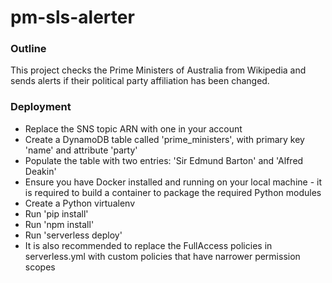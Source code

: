 # pm-sls-alerter

### Outline

This project checks the Prime Ministers of Australia from Wikipedia and sends alerts if their political party affiliation has been changed.

### Deployment

 * Replace the SNS topic ARN with one in your account
 * Create a DynamoDB table called 'prime_ministers', with primary key 'name' and attribute 'party'
 * Populate the table with two entries: 'Sir Edmund Barton' and 'Alfred Deakin'
 * Ensure you have Docker installed and running on your local machine - it is required to build a container to package the required Python modules
 * Create a Python virtualenv
 * Run 'pip install'
 * Run 'npm install'
 * Run 'serverless deploy'
 * It is also recommended to replace the FullAccess policies in serverless.yml with custom policies that have narrower permission scopes